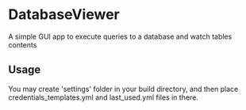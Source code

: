 # DatabaseViewer

A simple GUI app to execute queries to a database and watch tables contents

## Usage

You may create 'settings' folder in your build directory, and then place credentials_templates.yml and last_used.yml files in there.